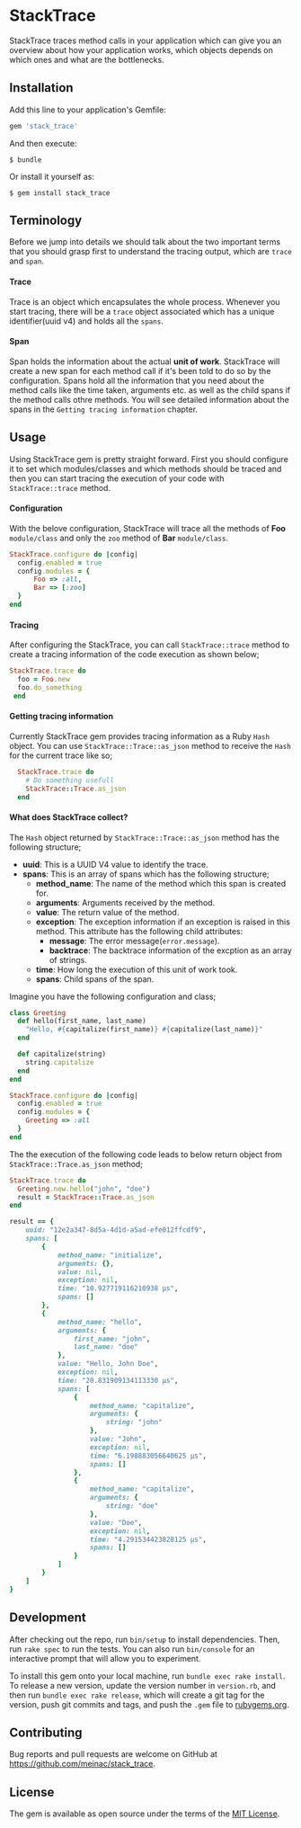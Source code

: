 # StackTrace

StackTrace traces method calls in your application which can give you an overview about how your application works, which objects depends on which ones and what are the bottlenecks.

## Installation

Add this line to your application's Gemfile:

```ruby
gem 'stack_trace'
```

And then execute:

    $ bundle

Or install it yourself as:

    $ gem install stack_trace

## Terminology

Before we jump into details we should talk about the two important terms that you should grasp first to understand the tracing output, which are `trace` and `span`.

#### Trace

Trace is an object which encapsulates the whole process. Whenever you start tracing, there will be a `trace` object associated which has a unique identifier(uuid v4) and holds all the `spans`.

#### Span

Span holds the information about the actual **unit of work**. StackTrace will create a new span for each method call if it's been told to do so by the configuration. Spans hold all the information that you need about the method calls like the time taken, arguments etc. as well as the child spans if the method calls othre methods.
You will see detailed information about the spans in the `Getting tracing information` chapter.

## Usage

Using StackTrace gem is pretty straight forward. First you should configure it to set which modules/classes and which methods should be traced and then you can start tracing the execution of your code with `StackTrace::trace` method.

#### Configuration

With the belove configuration, StackTrace will trace all the methods of **Foo** `module/class` and only the `zoo` method of **Bar** `module/class`.

```ruby
StackTrace.configure do |config|
  config.enabled = true
  config.modules = {
      Foo => :all,
      Bar => [:zoo]
  }
end
```

#### Tracing

After configuring the StackTrace, you can call `StackTrace::trace` method to create a tracing information of the code execution as shown below;

```ruby
StackTrace.trace do
  foo = Foo.new
  foo.do_something
 end
```

#### Getting tracing information

Currently StackTrace gem provides tracing information as a Ruby `Hash` object. You can use `StackTrace::Trace::as_json` method to receive the `Hash` for the current trace like so;

```ruby
  StackTrace.trace do
    # Do something usefull
    StackTrace::Trace.as_json
  end
```

#### What does StackTrace collect?

The `Hash` object returned by `StackTrace::Trace::as_json` method has the following structure;

* **uuid**: This is a UUID V4 value to identify the trace.
* **spans**: This is an array of spans which has the following structure;
  * **method_name**: The name of the method which this span is created for.
  * **arguments**: Arguments received by the method.
  * **value**: The return value of the method.
  * **exception**: The exception information if an exception is raised in this method. This attribute has the following child attributes:
    * **message**: The error message(`error.message`).
    * **backtrace**: The backtrace information of the excption as an array of strings.
  * **time**: How long the execution of this unit of work took.
  * **spans**: Child spans of the span.

Imagine you have the following configuration and class;

```ruby
class Greeting
  def hello(first_name, last_name)
    "Hello, #{capitalize(first_name)} #{capitalize(last_name)}"
  end

  def capitalize(string)
    string.capitalize
  end
end

StackTrace.configure do |config|
  config.enabled = true
  config.modules = {
    Greeting => :all
  }
end
```

The the execution of the following code leads to below return object from `StackTrace::Trace.as_json` method;

```ruby
StackTrace.trace do
  Greeting.new.hello("john", "doe")
  result = StackTrace::Trace.as_json
end

result == {
    uuid: "12e2a347-8d5a-4d1d-a5ad-efe012ffcdf9",
    spans: [
        {
            method_name: "initialize",
            arguments: {},
            value: nil,
            exception: nil,
            time: "10.927719116210938 µs",
            spans: []
        },
        {
            method_name: "hello",
            arguments: {
                first_name: "john",
                last_name: "doe"
            },
            value: "Hello, John Doe",
            exception: nil,
            time: "20.831909134113330 µs",
            spans: [
                {
                    method_name: "capitalize",
                    arguments: {
                        string: "john"
                    },
                    value: "John",
                    exception: nil,
                    time: "6.198883056640625 µs",
                    spans: []
                },
                {
                    method_name: "capitalize",
                    arguments: {
                        string: "doe"
                    },
                    value: "Doe",
                    exception: nil,
                    time: "4.291534423828125 µs",
                    spans: []
                }
            ]
        }
    ]
}
```

## Development

After checking out the repo, run `bin/setup` to install dependencies. Then, run `rake spec` to run the tests. You can also run `bin/console` for an interactive prompt that will allow you to experiment.

To install this gem onto your local machine, run `bundle exec rake install`. To release a new version, update the version number in `version.rb`, and then run `bundle exec rake release`, which will create a git tag for the version, push git commits and tags, and push the `.gem` file to [rubygems.org](https://rubygems.org).

## Contributing

Bug reports and pull requests are welcome on GitHub at https://github.com/meinac/stack_trace.

## License

The gem is available as open source under the terms of the [MIT License](https://opensource.org/licenses/MIT).
